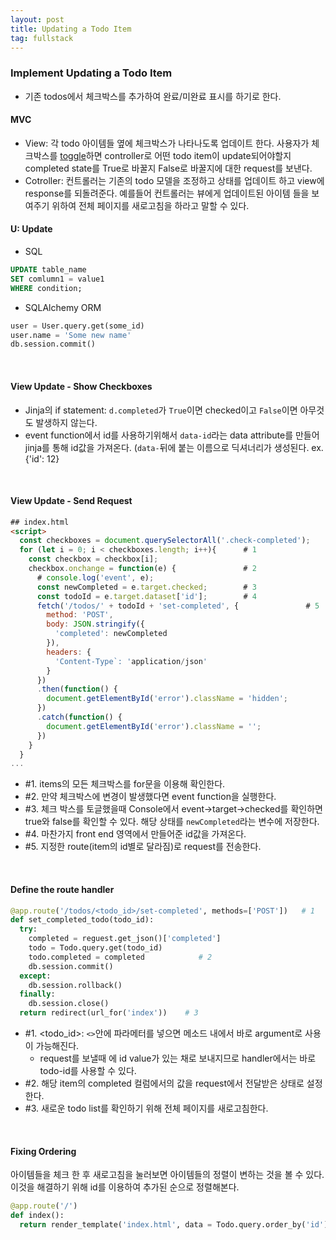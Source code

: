 ```yaml
---
layout: post
title: Updating a Todo Item
tag: fullstack
---
```


### Implement Updating a Todo Item
- 기존 todos에서 체크박스를 추가하여 완료/미완료 표시를 하기로 한다.

#### MVC 
- View: 각 todo 아이템들 옆에 체크박스가 나타나도록 업데이트 한다. 사용자가 체크박스를 [toggle](http://www.terms.co.kr/toggle.htm)하면 controller로 어떤 todo item이 update되어야할지
completed state를 True로 바꿀지 False로 바꿀지에 대한 request를 보낸다.
- Cotroller: 컨트롤러는 기존의 todo 모델을 조정하고 상태를 업데이트 하고 view에 response를 되돌려준다. 예를들어 컨트롤러는 뷰에게 업데이트된 아이템
들을 보여주기 위하여 전체 페이지를 새로고침을 하라고 말할 수 있다.

#### U: Update
- SQL
```sql
UPDATE table_name
SET comlumn1 = value1
WHERE condition;
```

- SQLAlchemy ORM
```python
user = User.query.get(some_id)
user.name = 'Some new name'
db.session.commit()
```

<br>

#### View Update - Show Checkboxes
<script src="https://gist.github.com/HyunlangBan/19a43d15fef0a51ace72fa473ba87dbd.js"></script>
- Jinja의 if statement: `d.completed`가 `True`이면 checked이고 `False`이면 아무것도 발생하지 않는다.
- event function에서 id를 사용하기위해서 `data-id`라는 data attribute를 만들어 jinja를 통해 id값을 가져온다. (`data-`뒤에 붙는 이름으로 딕셔너리가 생성된다. ex. {'id': 12} 

<br>

#### View Update - Send Request
```html
## index.html
<script>
  const checkboxes = document.querySelectorAll('.check-completed');
  for (let i = 0; i < checkboxes.length; i++){      # 1
    const checkbox = checkbox[i];
    checkbox.onchange = function(e) {               # 2
      # console.log('event', e);
      const newCompleted = e.target.checked;        # 3
      const todoId = e.target.dataset['id'];        # 4
      fetch('/todos/' + todoId + 'set-completed', {               # 5
        method: 'POST',
        body: JSON.stringify({
          'completed': newCompleted
        }),
        headers: {
          'Content-Type`: 'application/json'
        }
      })
      .then(function() {
        document.getElementById('error').className = 'hidden';
      })
      .catch(function() {
        document.getElementById('error').className = '';
      })
    }
  }
...
```

- #1. items의 모든 체크박스를 for문을 이용해 확인한다.
- #2. 만약 체크박스에 변경이 발생했다면 event function을 실행한다.
- #3. 체크 박스를 토글했을때 Console에서 event->target->checked를 확인하면 true와 false를 확인할 수 있다. 해당 상태를 `newCompleted`라는 변수에 저장한다.
- #4. 마찬가지 front end 영역에서 만들어준 id값을 가져온다.
- #5. 지정한 route(item의 id별로 달라짐)로 request를 전송한다.

<br>

#### Define the route handler
```python
@app.route('/todos/<todo_id>/set-completed', methods=['POST'])   # 1
def set_completed_todo(todo_id):
  try:
    completed = reguest.get_json()['completed']
    todo = Todo.query.get(todo_id)
    todo.completed = completed            # 2
    db.session.commit()
  except:
    db.session.rollback()
  finally:
    db.session.close()
  return redirect(url_for('index'))    # 3
```
- #1. <todo_id>: `<>`안에 파라메터를 넣으면 메소드 내에서 바로 argument로 사용이 가능해진다.
    - request를 보낼때 <todo-id>에 id value가 있는 채로 보내지므로 handler에서는 바로 todo-id를 사용할 수 있다.
- #2. 해당 item의 completed 컬럼에서의 값을 request에서 전달받은 상태로 설정한다. 
- #3. 새로운 todo list를 확인하기 위해 전체 페이지를 새로고침한다.
  
<br>

#### Fixing Ordering
아이템들을 체크 한 후 새로고침을 눌러보면 아이템들의 정렬이 변하는 것을 볼 수 있다.
이것을 해결하기 위해 id를 이용하여 추가된 순으로 정렬해본다.
```python
@app.route('/')
def index():
  return render_template('index.html', data = Todo.query.order_by('id').all())
```
